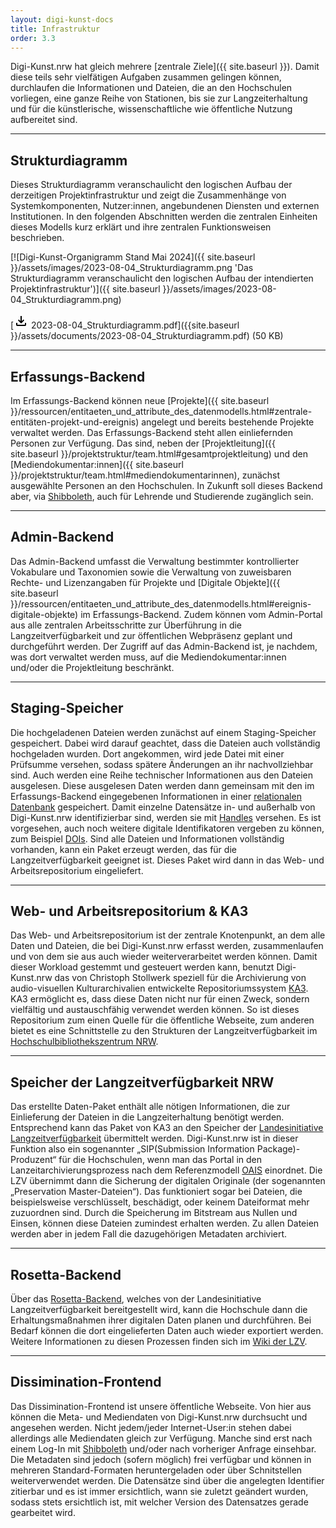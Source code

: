 ```yaml
---
layout: digi-kunst-docs
title: Infrastruktur
order: 3.3
---
```


Digi-Kunst.nrw hat gleich mehrere [zentrale Ziele]({{ site.baseurl }}). Damit diese teils sehr vielfätigen Aufgaben zusammen gelingen können, durchlaufen die Informationen und Dateien, die an den Hochschulen vorliegen, eine ganze Reihe von Stationen, bis sie zur Langzeiterhaltung und für die künstlerische, wissenschaftliche wie öffentliche Nutzung aufbereitet sind.

----

## Strukturdiagramm

Dieses Strukturdiagramm veranschaulicht den logischen Aufbau der derzeitigen Projektinfrastruktur und zeigt die Zusammenhänge von Systemkomponenten, Nutzer:innen, angebundenen Diensten und externen Institutionen. In den folgenden Abschnitten werden die zentralen Einheiten dieses Modells kurz erklärt und ihre zentralen Funktionsweisen beschrieben.

[![Digi-Kunst-Organigramm Stand Mai 2024]({{ site.baseurl }}/assets/images/2023-08-04_Strukturdiagramm.png 'Das Strukturdiagramm veranschaulicht den logischen Aufbau der intendierten Projektinfrastruktur')]({{ site.baseurl }}/assets/images/2023-08-04_Strukturdiagramm.png)

[<svg class="download-icon" xmlns="http://www.w3.org/2000/svg" height="24" viewBox="0 -960 960 960" width="24"><path d="M480-320 280-520l56-58 104 104v-326h80v326l104-104 56 58-200 200ZM240-160q-33 0-56.5-23.5T160-240v-120h80v120h480v-120h80v120q0 33-23.5 56.5T720-160H240Z"/></svg> 2023-08-04_Strukturdiagramm.pdf]({{site.baseurl }}/assets/documents/2023-08-04_Strukturdiagramm.pdf) (50 KB)

----

## Erfassungs-Backend

Im Erfassungs-Backend können neue [Projekte]({{ site.baseurl }}/ressourcen/entitaeten_und_attribute_des_datenmodells.html#zentrale-entitäten-projekt-und-ereignis) angelegt und bereits bestehende Projekte verwaltet werden. Das Erfassungs-Backend steht allen einliefernden Personen zur Verfügung. Das sind, neben der [Projektleitung]({{ site.baseurl }}/projektstruktur/team.html#gesamtprojektleitung) und den [Mediendokumentar:innen]({{ site.baseurl }}/projektstruktur/team.html#mediendokumentarinnen), zunächst ausgewählte Personen an den Hochschulen. In Zukunft soll dieses Backend aber, via [Shibboleth](https://www.shibboleth.net/), auch für Lehrende und Studierende zugänglich sein.

----

## Admin-Backend

Das Admin-Backend umfasst die Verwaltung bestimmter kontrollierter Vokabulare und Taxonomien sowie die Verwaltung von zuweisbaren Rechte- und Lizenzangaben für Projekte und [Digitale Objekte]({{ site.baseurl }}/ressourcen/entitaeten_und_attribute_des_datenmodells.html#ereignis-digitale-objekte) im Erfassungs-Backend. Zudem können vom Admin-Portal aus alle zentralen Arbeitsschritte zur Überführung in die Langzeitverfügbarkeit und zur öffentlichen Webpräsenz geplant und durchgeführt werden. Der Zugriff auf das Admin-Backend ist, je nachdem, was dort verwaltet werden muss, auf die Mediendokumentar:innen und/oder die Projektleitung beschränkt.

----

## Staging-Speicher

Die hochgeladenen Dateien werden zunächst auf einem Staging-Speicher gespeichert. Dabei wird darauf geachtet, dass die Dateien auch vollständig hochgeladen wurden. Dort angekommen, wird jede Datei mit einer Prüfsumme versehen, sodass spätere Änderungen an ihr nachvollziehbar sind. Auch werden eine Reihe technischer Informationen aus den Dateien ausgelesen. Diese ausgelesen Daten werden dann gemeinsam mit den im Erfassungs-Backend eingegebenen Informationen in einer [relationalen Datenbank](https://www.ibm.com/de-de/topics/relational-databases) gespeichert. Damit einzelne Datensätze in- und außerhalb von Digi-Kunst.nrw identifizierbar sind, werden sie mit [Handles](https://www.handle.net/) versehen. Es ist vorgesehen, auch noch weitere digitale Identifikatoren vergeben zu können, zum Beispiel [DOIs](https://www.doi.org/). Sind alle Dateien und Informationen vollständig vorhanden, kann ein Paket erzeugt werden, das für die Langzeitverfügbarkeit geeignet ist. Dieses Paket wird dann in das Web- und Arbeitsrepositorium eingeliefert.

----

## Web- und Arbeitsrepositorium & KA3

Das Web- und Arbeitsrepositorium ist der zentrale Knotenpunkt, an dem alle Daten und Dateien, die bei Digi-Kunst.nrw erfasst werden, zusammenlaufen und von dem sie aus auch wieder weiterverarbeitet werden können. Damit dieser Workload gestemmt und gesteuert werden kann, benutzt Digi-Kunst.nrw das von Christoph Stollwerk speziell für die Archivierung von audio-visuellen Kulturarchivalien entwickelte Repositoriumssystem [KA3](https://ka3.uni-koeln.de/). KA3 ermöglicht es, dass diese Daten nicht nur für einen Zweck, sondern vielfältig und austauschfähig verwendet werden können. So ist dieses Repositorium zum einen Quelle für die öffentliche Webseite, zum anderen bietet es eine Schnittstelle zu den Strukturen der Langzeitverfügbarkeit im [Hochschulbibliothekszentrum NRW](https://www.hbz-nrw.de/).

----

## Speicher der Langzeitverfügbarkeit NRW

Das erstellte Daten-Paket enthält alle nötigen Informationen, die zur Einlieferung der Dateien in die Langzeiterhaltung benötigt werden. Entsprechend kann das Paket von KA3 an den Speicher der [Landesinitiative Langzeitverfügbarkeit](https://www.lzv.nrw/) übermittelt werden. Digi-Kunst.nrw ist in dieser Funktion also ein sogenannter „SIP(Submission Information Package)-Produzent“ für die Hochschulen, wenn man das Portal in den Lanzeitarchivierungsprozess nach dem Referenzmodell [OAIS](https://www.forschungsdaten.org/index.php/OAI) einordnet. Die LZV übernimmt dann die Sicherung der digitalen Originale (der sogenannten „Preservation Master-Dateien“). Das funktioniert sogar bei Dateien, die beispielsweise verschlüsselt, beschädigt, oder keinem Dateiformat mehr zuzuordnen sind. Durch die Speicherung im Bitstream aus Nullen und Einsen, können diese Dateien zumindest erhalten werden. Zu allen Dateien werden aber in jedem Fall die dazugehörigen Metadaten archiviert.

----

## Rosetta-Backend

Über das [Rosetta-Backend](https://www.lzv.nrw/ueber-lzv/wie-funktioniert-lzv), welches von der Landesinitiative Langzeitverfügbarkeit bereitgestellt wird, kann die Hochschule dann die Erhaltungsmaßnahmen ihrer digitalen Daten planen und durchführen. Bei Bedarf können die dort eingelieferten Daten auch wieder exportiert werden. Weitere Informationen zu diesen Prozessen finden sich im [Wiki der LZV](https://service-wiki.hbz-nrw.de/display/LLZV/Landesweite+LZV+-+Willkommen).
 
----

## Dissimination-Frontend

Das Dissimination-Frontend ist unsere öffentliche Webseite. Von hier aus können die Meta- und Mediendaten von Digi-Kunst.nrw durchsucht und angesehen werden. Nicht jedem/jeder Internet-User:in stehen dabei allerdings alle Mediendaten gleich zur Verfügung. Manche sind erst nach einem Log-In mit [Shibboleth](https://www.shibboleth.net/) und/oder nach vorheriger Anfrage einsehbar. Die Metadaten sind jedoch (sofern möglich) frei verfügbar und können in mehreren Standard-Formaten heruntergeladen oder über Schnitstellen weiterverwendet werden. Die Datensätze sind über die angelegten Identifier zitierbar und es ist immer ersichtlich, wann sie zuletzt geändert wurden, sodass stets ersichtlich ist, mit welcher Version des Datensatzes gerade gearbeitet wird.
